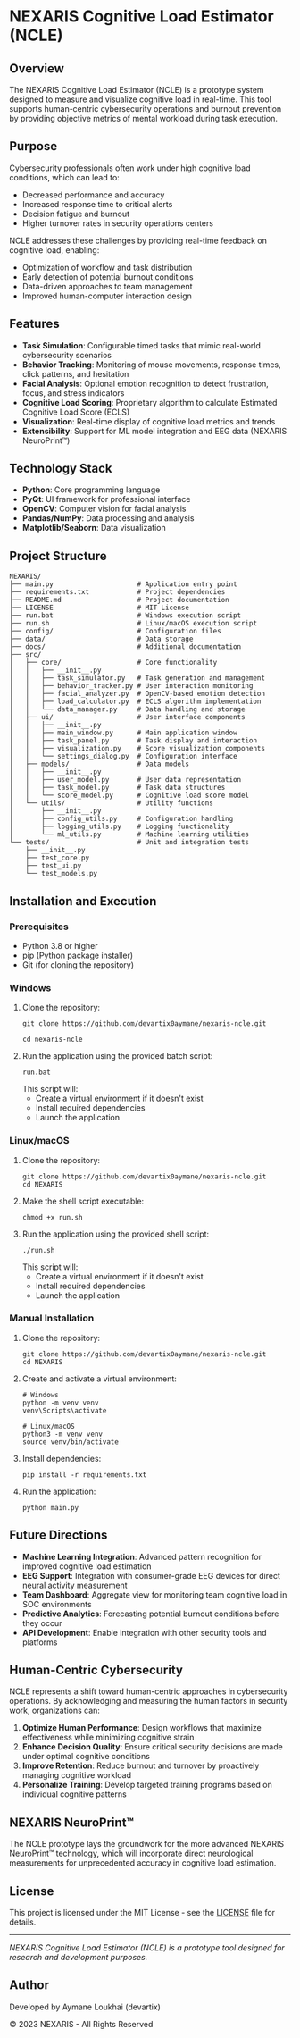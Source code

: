 # NEXARIS Cognitive Load Estimator (NCLE)

## Overview
The NEXARIS Cognitive Load Estimator (NCLE) is a prototype system designed to measure and visualize cognitive load in real-time. This tool supports human-centric cybersecurity operations and burnout prevention by providing objective metrics of mental workload during task execution.

## Purpose
Cybersecurity professionals often work under high cognitive load conditions, which can lead to:
- Decreased performance and accuracy
- Increased response time to critical alerts
- Decision fatigue and burnout
- Higher turnover rates in security operations centers

NCLE addresses these challenges by providing real-time feedback on cognitive load, enabling:
- Optimization of workflow and task distribution
- Early detection of potential burnout conditions
- Data-driven approaches to team management
- Improved human-computer interaction design

## Features
- **Task Simulation**: Configurable timed tasks that mimic real-world cybersecurity scenarios
- **Behavior Tracking**: Monitoring of mouse movements, response times, click patterns, and hesitation
- **Facial Analysis**: Optional emotion recognition to detect frustration, focus, and stress indicators
- **Cognitive Load Scoring**: Proprietary algorithm to calculate Estimated Cognitive Load Score (ECLS)
- **Visualization**: Real-time display of cognitive load metrics and trends
- **Extensibility**: Support for ML model integration and EEG data (NEXARIS NeuroPrint™)

## Technology Stack
- **Python**: Core programming language
- **PyQt**: UI framework for professional interface
- **OpenCV**: Computer vision for facial analysis
- **Pandas/NumPy**: Data processing and analysis
- **Matplotlib/Seaborn**: Data visualization

## Project Structure
```
NEXARIS/
├── main.py                     # Application entry point
├── requirements.txt            # Project dependencies
├── README.md                   # Project documentation
├── LICENSE                     # MIT License
├── run.bat                     # Windows execution script
├── run.sh                      # Linux/macOS execution script
├── config/                     # Configuration files
├── data/                       # Data storage
├── docs/                       # Additional documentation
├── src/
│   ├── core/                   # Core functionality
│   │   ├── __init__.py
│   │   ├── task_simulator.py   # Task generation and management
│   │   ├── behavior_tracker.py # User interaction monitoring
│   │   ├── facial_analyzer.py  # OpenCV-based emotion detection
│   │   ├── load_calculator.py  # ECLS algorithm implementation
│   │   └── data_manager.py     # Data handling and storage
│   ├── ui/                     # User interface components
│   │   ├── __init__.py
│   │   ├── main_window.py      # Main application window
│   │   ├── task_panel.py       # Task display and interaction
│   │   ├── visualization.py    # Score visualization components
│   │   └── settings_dialog.py  # Configuration interface
│   ├── models/                 # Data models
│   │   ├── __init__.py
│   │   ├── user_model.py       # User data representation
│   │   ├── task_model.py       # Task data structures
│   │   └── score_model.py      # Cognitive load score model
│   └── utils/                  # Utility functions
│       ├── __init__.py
│       ├── config_utils.py     # Configuration handling
│       ├── logging_utils.py    # Logging functionality
│       └── ml_utils.py         # Machine learning utilities
└── tests/                      # Unit and integration tests
    ├── __init__.py
    ├── test_core.py
    ├── test_ui.py
    └── test_models.py
```

## Installation and Execution

### Prerequisites
- Python 3.8 or higher
- pip (Python package installer)
- Git (for cloning the repository)

### Windows
1. Clone the repository:
   ```
   git clone https://github.com/devartix0aymane/nexaris-ncle.git
   
   cd nexaris-ncle
   ```
2. Run the application using the provided batch script:
   ```
   run.bat
   ```
   This script will:
   - Create a virtual environment if it doesn't exist
   - Install required dependencies
   - Launch the application

### Linux/macOS
1. Clone the repository:
   ```
   git clone https://github.com/devartix0aymane/nexaris-ncle.git
   cd NEXARIS
   ```
2. Make the shell script executable:
   ```
   chmod +x run.sh
   ```
3. Run the application using the provided shell script:
   ```
   ./run.sh
   ```
   This script will:
   - Create a virtual environment if it doesn't exist
   - Install required dependencies
   - Launch the application

### Manual Installation
1. Clone the repository:
   ```
   git clone https://github.com/devartix0aymane/nexaris-ncle.git
   cd NEXARIS
   ```
2. Create and activate a virtual environment:
   ```
   # Windows
   python -m venv venv
   venv\Scripts\activate
   
   # Linux/macOS
   python3 -m venv venv
   source venv/bin/activate
   ```
3. Install dependencies:
   ```
   pip install -r requirements.txt
   ```
4. Run the application:
   ```
   python main.py
   ```

## Future Directions
- **Machine Learning Integration**: Advanced pattern recognition for improved cognitive load estimation
- **EEG Support**: Integration with consumer-grade EEG devices for direct neural activity measurement
- **Team Dashboard**: Aggregate view for monitoring team cognitive load in SOC environments
- **Predictive Analytics**: Forecasting potential burnout conditions before they occur
- **API Development**: Enable integration with other security tools and platforms

## Human-Centric Cybersecurity
NCLE represents a shift toward human-centric approaches in cybersecurity operations. By acknowledging and measuring the human factors in security work, organizations can:

1. **Optimize Human Performance**: Design workflows that maximize effectiveness while minimizing cognitive strain
2. **Enhance Decision Quality**: Ensure critical security decisions are made under optimal cognitive conditions
3. **Improve Retention**: Reduce burnout and turnover by proactively managing cognitive workload
4. **Personalize Training**: Develop targeted training programs based on individual cognitive patterns

## NEXARIS NeuroPrint™
The NCLE prototype lays the groundwork for the more advanced NEXARIS NeuroPrint™ technology, which will incorporate direct neurological measurements for unprecedented accuracy in cognitive load estimation.

## License
This project is licensed under the MIT License - see the [LICENSE](LICENSE) file for details.

---

*NEXARIS Cognitive Load Estimator (NCLE) is a prototype tool designed for research and development purposes.*

## Author

Developed by Aymane Loukhai (devartix)

© 2023 NEXARIS - All Rights Reserved
